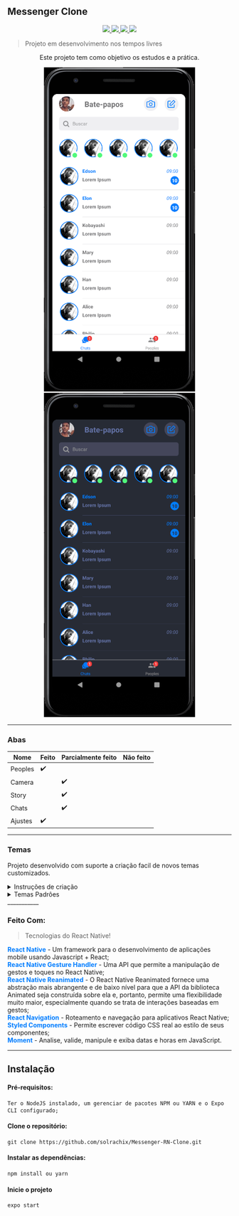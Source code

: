 ## Messenger Clone

<p align="center">
<a aria-label="Versão do Node" href="https://github.com/nodejs/node/blob/master/doc/changelogs/CHANGELOG_V12.md#12.14.1">
    <img src="https://img.shields.io/badge/node.js@lts-12.14.1-informational?logo=Node.JS"></img>
  </a>
 <a aria-label="Versão do React" href="https://github.com/facebook/react/blob/master/CHANGELOG.md#16120-november-14-2019">
    <img src="https://img.shields.io/badge/react-16.9.0-informational?logo=react"></img>
  </a>
   <a aria-label="Versão do React Native" href="https://github.com/facebook/react/blob/master/CHANGELOG.md#16120-november-14-2019">
    <img src="https://img.shields.io/badge/react%20native-0.61-informational?logo=react"></img>
  </a>
  <a aria-label="Versão do Expo" href="https://www.npmjs.com/package/expo-cli/v/3.11.5">
    <img src="https://img.shields.io/badge/expo--CLI-3.11.5-informational?logo=expo"></img>
  </a>
</p>

> Projeto em desenvolvimento nos tempos livres

<p align="center">
	Este projeto tem como objetivo os estudos e a prática.
</p>

<p align="center">
<img src="https://github.com/solrachix/Messenger-RN-Clone/blob/master/assets/template-light.png?raw=true"/>
<img src="https://github.com/solrachix/Messenger-RN-Clone/blob/master/assets/template-dark.png?raw=true"/>
</p>

___________

### Abas
|  Nome |  Feito  | Parcialmente feito  | Não feito  |
| ------------ | ------------ | ------------ | ------------ |
| Peoples		 |  :heavy_check_mark:  |   |   |
| Camera || :heavy_check_mark:  |   |
| Story || :heavy_check_mark:  |   |
| Chats     || :heavy_check_mark:  |   |
| Ajustes  |  :heavy_check_mark:  |   |   |

___________

### Temas

Projeto desenvolvido com suporte a criação facil de novos temas customizados.

<details><summary>Instruções de criação</summary>
Na pasta aonde deve ser colocado os temas <br/>
> https://github.com/solrachix/Messenger-RN-Clone/tree/master/src/styles/themes

``` jsx
export default {
    title: 'Dark',
  
    colors: {
        primary: '#007dff',
        secundary: '#282a36',
        tertiary: '#44475a',
        quarterly: '#aeaeb0',
   
        background: '#101010',
        text: '#6272a4',
        placeholder: '#959698',

        Cyan: '#8be9fd',
        Green: '#50fa7b',
        Orange: '#ffb86c',
        Pink: '#ff79c6',
        Purple: '#bd93f9',
        Red: '#ff5555',
        Yellow: '#f1fa8c',
    }
};
```


</details>

<details><summary>Temas Padrôes </summary>
Pasta aonde deve ser encontrado os temas <br/>
> https://github.com/solrachix/Whatsapp-RN-Clone/tree/master/src/styles/themes


</details>
___________

### Feito Com:
 >   Tecnologias do React Native!


<strong style="color: #007dff" >React Native</strong> - Um framework para o desenvolvimento de aplicações mobile usando Javascript + React;
<br/>
<strong style="color: #007dff" >React Native Gesture Handler</strong> - Uma API que permite a manipulação de gestos e toques no React Native;
<br/>
<strong style="color: #007dff" >React Native Reanimated</strong> - O React Native Reanimated fornece uma abstração mais abrangente e de baixo nível para que a API da biblioteca Animated seja construída sobre ela e, portanto, permite uma flexibilidade muito maior, especialmente quando se trata de interações baseadas em gestos;
<br/>
<strong style="color: #007dff" >React Navigation</strong> - Roteamento e navegação para aplicativos React Native;
<br/>
<strong style="color: #007dff" >Styled Components</strong> - Permite escrever código CSS real ao estilo de seus componentes;
<br/>
<strong style="color: #007dff" >Moment</strong> - Analise, valide, manipule e exiba datas e horas em JavaScript.

___________


## Instalação

#### Pré-requisitos:
	Ter o NodeJS instalado, um gerenciar de pacotes NPM ou YARN e o Expo CLI configurado;
#### Clone o repositório: 
	git clone https://github.com/solrachix/Messenger-RN-Clone.git

#### Instalar as dependências: 
	npm install ou yarn
#### Inicie o projeto
	expo start
